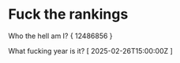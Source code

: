 # Fuck the rankings

Who the hell am I?
{ 12486856 }

What fucking year is it?
[ 2025-02-26T15:00:00Z ]

